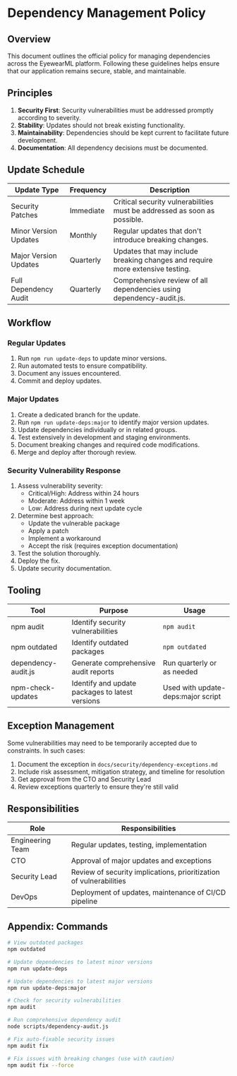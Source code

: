 # Dependency Management Policy

## Overview

This document outlines the official policy for managing dependencies across the EyewearML platform. Following these guidelines helps ensure that our application remains secure, stable, and maintainable.

## Principles

1. **Security First**: Security vulnerabilities must be addressed promptly according to severity.
2. **Stability**: Updates should not break existing functionality.
3. **Maintainability**: Dependencies should be kept current to facilitate future development.
4. **Documentation**: All dependency decisions must be documented.

## Update Schedule

| Update Type | Frequency | Description |
|-------------|-----------|-------------|
| Security Patches | Immediate | Critical security vulnerabilities must be addressed as soon as possible. |
| Minor Version Updates | Monthly | Regular updates that don't introduce breaking changes. |
| Major Version Updates | Quarterly | Updates that may include breaking changes and require more extensive testing. |
| Full Dependency Audit | Quarterly | Comprehensive review of all dependencies using dependency-audit.js. |

## Workflow

### Regular Updates

1. Run `npm run update-deps` to update minor versions.
2. Run automated tests to ensure compatibility.
3. Document any issues encountered.
4. Commit and deploy updates.

### Major Updates

1. Create a dedicated branch for the update.
2. Run `npm run update-deps:major` to identify major version updates.
3. Update dependencies individually or in related groups.
4. Test extensively in development and staging environments.
5. Document breaking changes and required code modifications.
6. Merge and deploy after thorough review.

### Security Vulnerability Response

1. Assess vulnerability severity:
   - Critical/High: Address within 24 hours
   - Moderate: Address within 1 week
   - Low: Address during next update cycle
2. Determine best approach:
   - Update the vulnerable package
   - Apply a patch
   - Implement a workaround
   - Accept the risk (requires exception documentation)
3. Test the solution thoroughly.
4. Deploy the fix.
5. Update security documentation.

## Tooling

| Tool | Purpose | Usage |
|------|---------|-------|
| npm audit | Identify security vulnerabilities | `npm audit` |
| npm outdated | Identify outdated packages | `npm outdated` |
| dependency-audit.js | Generate comprehensive audit reports | Run quarterly or as needed |
| npm-check-updates | Identify and update packages to latest versions | Used with update-deps:major script |

## Exception Management

Some vulnerabilities may need to be temporarily accepted due to constraints. In such cases:

1. Document the exception in `docs/security/dependency-exceptions.md`
2. Include risk assessment, mitigation strategy, and timeline for resolution
3. Get approval from the CTO and Security Lead
4. Review exceptions quarterly to ensure they're still valid

## Responsibilities

| Role | Responsibilities |
|------|-----------------|
| Engineering Team | Regular updates, testing, implementation |
| CTO | Approval of major updates and exceptions |
| Security Lead | Review of security implications, prioritization of vulnerabilities |
| DevOps | Deployment of updates, maintenance of CI/CD pipeline |

## Appendix: Commands

```bash
# View outdated packages
npm outdated

# Update dependencies to latest minor versions
npm run update-deps

# Update dependencies to latest major versions
npm run update-deps:major

# Check for security vulnerabilities
npm audit

# Run comprehensive dependency audit
node scripts/dependency-audit.js

# Fix auto-fixable security issues
npm audit fix

# Fix issues with breaking changes (use with caution)
npm audit fix --force
